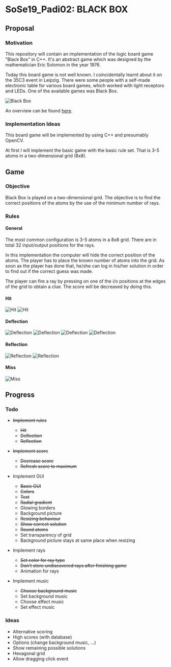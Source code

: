 # SoSe19_Padi02: BLACK BOX

## Proposal

### Motivation
This repository will contain an implementation of the logic board game "Black Box" in C++.
It's an abstract game which was designed by the mathematician Eric Solomon in the year 1976.

Today this board game is not well known.
I coincidentally learnt about it on the 35C3 event in Leipzig.
There were some people with a self-made electronic table for various board games, which worked with light receptors and LEDs.
One of the available games was Black Box.

![Black Box](resources/img/blackbox.jpg "Black Box")

An overview can be found [here](https://en.wikipedia.org/wiki/Black_Box_\(game\)).

### Implementation Ideas
This board game will be implemented by using C++ and presumably OpenCV.

At first I will implement the basic game with the basic rule set.
That is 3-5 atoms in a two-dimensional grid (8x8).


## Game

### Objective
Black Box is played on a two-dimensional grid.
The objective is to find the correct positions of the atoms by the use of the minimum number of rays.

### Rules

#### General
The most common configuration is 3-5 atoms in a 8x8 grid.
There are in total 32 input/output positions for the rays.

In this implementation the computer will hide the correct position of the atoms.
The player has to place the known number of atoms into the grid.
As soon as the player has done that, he/she can log in his/her solution in order to find out if the correct guess was made.

The player can fire a ray by pressing on one of the i/o positions at the edges of the grid to obtain a clue.
The score will be decreased by doing this.

#### Hit
![Hit](resources/img/hit-01.png "Hit")
![Hit](resources/img/hit-02.png "Hit")

#### Deflection
![Deflection](resources/img/deflection-01.png "Deflection")
![Deflection](resources/img/deflection-02.png "Deflection")
![Deflection](resources/img/deflection-03.png "Deflection")
![Deflection](resources/img/deflection-04.png "Deflection")

#### Reflection
![Reflection](resources/img/reflection-01.png "Reflection")
![Reflection](resources/img/reflection-02.png "Reflection")

#### Miss
![Miss](resources/img/miss.png "Miss")


## Progress

### Todo
- ~~Implement rules~~
    - ~~Hit~~
    - ~~Deflection~~
    - ~~Reflection~~
    
- ~~Implement score~~
    - ~~Decrease score~~
    - ~~Refresh score to maximum~~

- Implement GUI
    - ~~Basic GUI~~
    - ~~Colors~~
    - ~~Text~~
    - ~~Radial gradient~~
    - Glowing borders
    - Background picture
    - ~~Resizing behaviour~~
    - ~~Show correct solution~~
    - ~~Round atoms~~
    - Set transparency of grid
    - Background picture stays at same place when resizing
    
- Implement rays
    - ~~Set color for ray type~~
    - ~~Don't store undiscovered rays after finishing game~~
    - Animation for rays
    
- Implement music
    - ~~Choose background music~~
    - Set background music
    - Choose effect music
    - Set effect music

### Ideas
- Alternative scoring
- High scores (with database)
- Options (change background music, ...)
- Show remaining possible solutions
- Hexagonal grid
- Allow dragging click event

